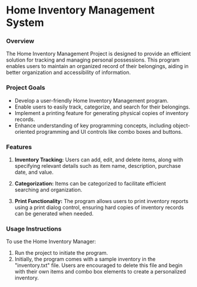 # Home Inventory Management System

### Overview
The Home Inventory Management Project is designed to provide an efficient solution for tracking and managing personal possessions. This program enables users to maintain an organized record of their belongings, aiding in better organization and accessibility of information.

### Project Goals
- Develop a user-friendly Home Inventory Management program.
- Enable users to easily track, categorize, and search for their belongings.
- Implement a printing feature for generating physical copies of inventory records.
- Enhance understanding of key programming concepts, including object-oriented programming and UI controls like combo boxes and buttons.

### Features
1. **Inventory Tracking:** Users can add, edit, and delete items, along with specifying relevant details such as item name, description, purchase date, and value.

2. **Categorization:** Items can be categorized to facilitate efficient searching and organization.

3. **Print Functionality:** The program allows users to print inventory reports using a print dialog control, ensuring hard copies of inventory records can be generated when needed.

### Usage Instructions
To use the Home Inventory Manager:
1. Run the project to initiate the program.
2. Initially, the program comes with a sample inventory in the "inventory.txt" file. Users are encouraged to delete this file and begin with their own items and combo box elements to create a personalized inventory.

